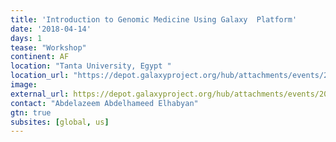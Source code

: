 ```yaml
---
title: 'Introduction to Genomic Medicine Using Galaxy  Platform'
date: '2018-04-14'
days: 1
tease: "Workshop"
continent: AF
location: "Tanta University, Egypt "
location_url: "https://depot.galaxyproject.org/hub/attachments/events/2018-04-tanta/2018-04-tanta-workshop.pdf"
image: 
external_url: https://depot.galaxyproject.org/hub/attachments/events/2018-04-tanta/2018-04-tanta-workshop.pdf
contact: "Abdelazeem Abdelhameed Elhabyan"
gtn: true
subsites: [global, us]
---
```


